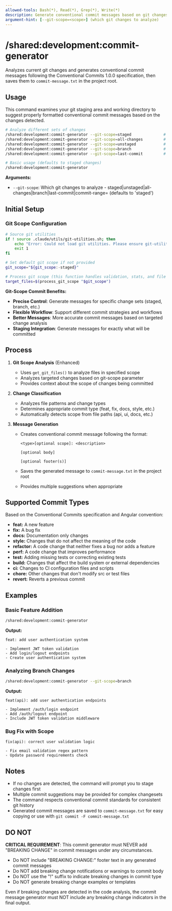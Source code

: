 ```yaml
---
allowed-tools: Bash(*), Read(*), Grep(*), Write(*)
description: Generate conventional commit messages based on git changes and save as commit-message.txt
argument-hint: [--git-scope=<scope>] (which git changes to analyze)
---
```


# /shared:development:commit-generator

Analyzes current git changes and generates conventional commit messages following the Conventional Commits 1.0.0 specification, then saves them to `commit-message.txt` in the project root.

## Usage

This command examines your git staging area and working directory to suggest properly formatted conventional commit messages based on the changes detected.

```bash
# Analyze different sets of changes
/shared:development:commit-generator --git-scope=staged              # Generate message for staged changes only (default)
/shared:development:commit-generator --git-scope=all-changes         # Generate message for all changes (staged + unstaged)
/shared:development:commit-generator --git-scope=unstaged            # Generate message for unstaged changes only
/shared:development:commit-generator --git-scope=branch              # Generate message for branch changes
/shared:development:commit-generator --git-scope=last-commit         # Generate message based on last commit

# Basic usage (defaults to staged changes)
/shared:development:commit-generator
```

**Arguments:**

- `--git-scope`: Which git changes to analyze - staged|unstaged|all-changes|branch|last-commit|commit-range=<range> (defaults to 'staged')

## Initial Setup

### Git Scope Configuration

```bash
# Source git utilities
if ! source .claude/utils/git-utilities.sh; then
    echo "Error: Could not load git utilities. Please ensure git-utilities.sh exists." >&2
    exit 1
fi

# Set default git scope if not provided
git_scope="${git_scope:-staged}"

# Process git scope (this function handles validation, stats, and file listing)
target_files=$(process_git_scope "$git_scope")
```

**Git-Scope Commit Benefits:**

- **Precise Control**: Generate messages for specific change sets (staged, branch, etc.)
- **Flexible Workflow**: Support different commit strategies and workflows
- **Better Messages**: More accurate commit messages based on targeted change analysis
- **Staging Integration**: Generate messages for exactly what will be committed

## Process

1. **Git Scope Analysis** (Enhanced)
    - Uses `get_git_files()` to analyze files in specified scope
    - Analyzes targeted changes based on git-scope parameter
    - Provides context about the scope of changes being committed

2. **Change Classification**
    - Analyzes file patterns and change types
    - Determines appropriate commit type (feat, fix, docs, style, etc.)
    - Automatically detects scope from file paths (api, ui, docs, etc.)

3. **Message Generation**
    - Creates conventional commit message following the format:

        ```
        <type>[optional scope]: <description>

        [optional body]

        [optional footer(s)]
        ```

    - Saves the generated message to `commit-message.txt` in the project root
    - Provides multiple suggestions when appropriate

## Supported Commit Types

Based on the Conventional Commits specification and Angular convention:

- **feat:** A new feature
- **fix:** A bug fix
- **docs:** Documentation only changes
- **style:** Changes that do not affect the meaning of the code
- **refactor:** A code change that neither fixes a bug nor adds a feature
- **perf:** A code change that improves performance
- **test:** Adding missing tests or correcting existing tests
- **build:** Changes that affect the build system or external dependencies
- **ci:** Changes to CI configuration files and scripts
- **chore:** Other changes that don't modify src or test files
- **revert:** Reverts a previous commit

## Examples

### Basic Feature Addition

```bash
/shared:development:commit-generator
```

**Output:**

```
feat: add user authentication system

- Implement JWT token validation
- Add login/logout endpoints
- Create user authentication system
```

### Analyzing Branch Changes

```bash
/shared:development:commit-generator --git-scope=branch
```

**Output:**

```
feat(api): add user authentication endpoints

- Implement /auth/login endpoint
- Add /auth/logout endpoint
- Include JWT token validation middleware
```

### Bug Fix with Scope

```
fix(api): correct user validation logic

- Fix email validation regex pattern
- Update password requirements check
```

## Notes

- If no changes are detected, the command will prompt you to stage changes first
- Multiple commit suggestions may be provided for complex changesets
- The command respects conventional commit standards for consistent git history
- Generated commit messages are saved to `commit-message.txt` for easy copying or use with `git commit -F commit-message.txt`

## DO NOT

**CRITICAL REQUIREMENT**: This commit generator must NEVER add "BREAKING CHANGE"
in commit messages under any circumstances.

- Do NOT include "BREAKING CHANGE:" footer text in any generated commit messages
- Do NOT add breaking change notifications or warnings to commit body
- Do NOT use the "!" suffix to indicate breaking changes in commit type
- Do NOT generate breaking change examples or templates

Even if breaking changes are detected in the code analysis, the commit message
generator must NOT include any breaking change indicators in the final output.
</requirements>
